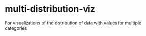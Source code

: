 # multi-distribution-viz
For visualizations of the distribution of data with values for multiple categories
